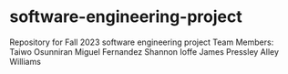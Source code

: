 # software-engineering-project
Repository for Fall 2023 software engineering project
Team Members: 
Taiwo Osunniran
Miguel Fernandez
Shannon Ioffe
James Pressley
Alley Williams
